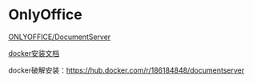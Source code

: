# OnlyOffice
[ONLYOFFICE/DocumentServer](https://github.com/ONLYOFFICE/DocumentServer)

[docker安装文档](https://helpcenter.onlyoffice.com/installation/docs-community-install-docker.aspx)

docker破解安装：https://hub.docker.com/r/186184848/documentserver
